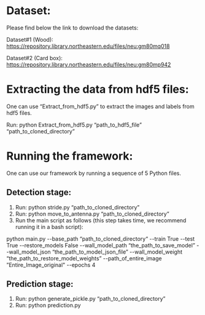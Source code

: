 # Dataset:
Please find below the link to download the datasets: 

Dataset#1 (Wood): https://repository.library.northeastern.edu/files/neu:gm80mq018

Dataset#2 (Card box): https://repository.library.northeastern.edu/files/neu:gm80mp942


# Extracting the data from hdf5 files:

One can use “Extract_from_hdf5.py” to extract the images and labels from hdf5 files.

Run: python Extract_from_hdf5.py “path_to_hdf5_file”  “path_to_cloned_directory”



# Running the framework: 
One can use our framework by running a sequence of 5 Python files.

## Detection stage:

1. Run: python stride.py “path_to_cloned_directory”
2. Run: python move_to_antenna.py “path_to_cloned_directory”
3. Run the main script as follows (this step takes time, we recommend running it in a bash script):

  python main.py --base_path “path_to_cloned_directory“ --train True --test True  --restore_models False --wall_model_path “the_path_to_save_model” --wall_model_json   “the_path_to_model_json_file” --wall_model_weight “the_path_to_restore_model_weights” --path_of_entire_image ”Entire_Image_original" --epochs 4

## Prediction stage:

1. Run: python generate_pickle.py  “path_to_cloned_directory”
2. Run: python prediction.py
